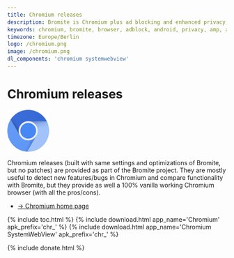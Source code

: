 ```yaml
---
title: Chromium releases
description: Bromite is Chromium plus ad blocking and enhanced privacy; take back your browser
keywords: chromium, bromite, browser, adblock, android, privacy, amp, arm, arm64, 8.1, 8.0, oreo, 4.4, 5.0, 5.1, 6.0, 7.0, 7.1, kitkat, lollipop, marshmallow, nougat, aroma, super, stock, full, mini, micro, nano, pico, tvstock, background video playback, fingerprinting
timezone: Europe/Berlin
logo: /chromium.png
image: /chromium.png
dl_components: 'chromium systemwebview'
---
```

# Chromium releases

<img title="Chromium - provided by Bromite project" src="/chromium.png" width="96" alt="Chromium" />

Chromium releases (built with same settings and optimizations of Bromite, but no patches) are provided as part of the Bromite project.
They are mostly useful to detect new features/bugs in Chromium and compare functionality with Bromite, but they provide as well a 100% vanilla working Chromium browser (with all the pros/cons).

* [&rarr; Chromium home page](https://www.chromium.org/Home)

{% include toc.html %}
{% include download.html app_name='Chromium' apk_prefix='chr_' %}
{% include download.html app_name='Chromium SystemWebView' apk_prefix='chr_' %}

{% include donate.html %}
